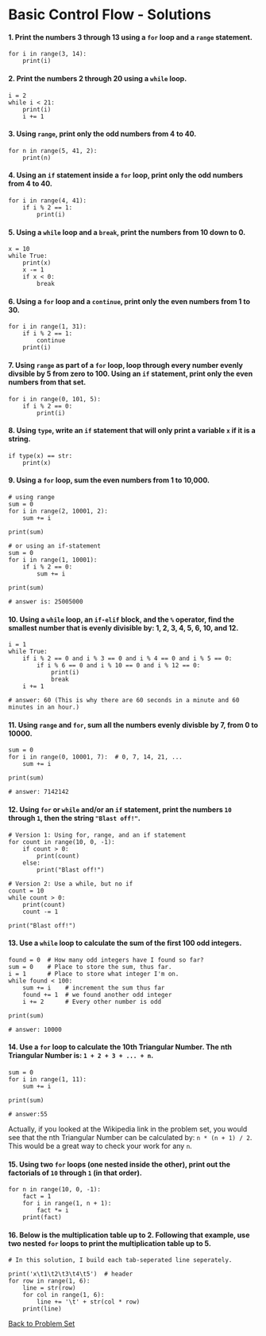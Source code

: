 # Basic Control Flow - Solutions

#### 1. Print the numbers 3 through 13 using a `for` loop and a `range` statement.
 
    for i in range(3, 14):
        print(i)
 
#### 2. Print the numbers 2 through 20 using a `while` loop.

    i = 2
    while i < 21:
        print(i)
        i += 1

#### 3. Using `range`, print only the odd numbers from 4 to 40.

    for n in range(5, 41, 2):
        print(n)

#### 4. Using an `if` statement inside a `for` loop, print only the odd numbers from 4 to 40.

    for i in range(4, 41):
        if i % 2 == 1:
            print(i)

#### 5. Using a `while` loop and a `break`, print the numbers from 10 down to 0.

    x = 10
    while True:
        print(x)
        x -= 1
        if x < 0:
            break

#### 6. Using a `for` loop and a `continue`, print only the even numbers from 1 to 30.

    for i in range(1, 31):
        if i % 2 == 1:
            continue
        print(i)

#### 7. Using `range` as part of a `for` loop, loop through every number evenly divsible by 5 from zero to 100. Using an `if` statement, print only the even numbers from that set.

    for i in range(0, 101, 5):
        if i % 2 == 0:
            print(i)

#### 8. Using `type`, write an `if` statement that will only print a variable `x` if it is a string.

    if type(x) == str:
        print(x)

#### 9. Using a `for` loop, sum the even numbers from 1 to 10,000.

    # using range
    sum = 0
    for i in range(2, 10001, 2):
        sum += i
    
    print(sum)
    
    # or using an if-statement
    sum = 0
    for i in range(1, 10001):
        if i % 2 == 0:
            sum += i
    
    print(sum)
    
    # answer is: 25005000

#### 10. Using a `while` loop, an `if-elif` block, and the `%` operator, find the smallest number that is evenly divisible by: 1, 2, 3, 4, 5, 6, 10, and 12.

    i = 1
    while True:
        if i % 2 == 0 and i % 3 == 0 and i % 4 == 0 and i % 5 == 0:
            if i % 6 == 0 and i % 10 == 0 and i % 12 == 0:
                print(i)
                break
        i += 1
    
    # answer: 60 (This is why there are 60 seconds in a minute and 60 minutes in an hour.)

#### 11. Using `range` and `for`, sum all the numbers evenly divisble by 7, from 0 to 10000.

    sum = 0
    for i in range(0, 10001, 7):  # 0, 7, 14, 21, ...
        sum += i
    
    print(sum)
    
    # answer: 7142142

#### 12. Using `for` or `while` and/or an `if` statement, print the numbers `10` through `1`, then the string `"Blast off!"`.

    # Version 1: Using for, range, and an if statement
    for count in range(10, 0, -1):
        if count > 0:
            print(count)
        else:
            print("Blast off!")

    # Version 2: Use a while, but no if
    count = 10
    while count > 0:
        print(count)
        count -= 1
    
    print("Blast off!")

#### 13. Use a `while` loop to calculate the sum of the first 100 odd integers.

    found = 0  # How many odd integers have I found so far?
    sum = 0    # Place to store the sum, thus far.
    i = 1      # Place to store what integer I'm on.
    while found < 100:
        sum += i    # increment the sum thus far
        found += 1  # we found another odd integer
        i += 2      # Every other number is odd
    
    print(sum)
    
    # answer: 10000

#### 14. Use a `for` loop to calculate the 10th Triangular Number. The nth Triangular Number is: `1 + 2 + 3 + ... + n`.

    sum = 0
    for i in range(1, 11):
        sum += i
    
    print(sum)
    
    # answer:55

Actually, if you looked at the Wikipedia link in the problem set, you would see that the nth Triangular Number can be calculated by: `n * (n + 1) / 2`. This would be a great way to check your work for any `n`.

#### 15. Using two `for` loops (one nested inside the other), print out the factorials of `10` through `1` (in that order).

    for n in range(10, 0, -1):
        fact = 1
        for i in range(1, n + 1):
            fact *= i
        print(fact)

#### 16. Below is the multiplication table up to 2. Following that example, use two nested `for` loops to print the multiplication table up to 5.

    # In this solution, I build each tab-seperated line seperately.

    print('x\t1\t2\t3\t4\t5')  # header
    for row in range(1, 6):
        line = str(row)
        for col in range(1, 6):
            line += '\t' + str(col * row)
        print(line)

[Back to Problem Set](problem_set_1_flow_controls.md)
